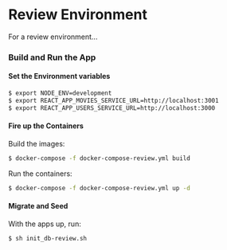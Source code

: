 # Review Environment

For a review environment...

### Build and Run the App

#### Set the Environment variables

```sh
$ export NODE_ENV=development
$ export REACT_APP_MOVIES_SERVICE_URL=http://localhost:3001
$ export REACT_APP_USERS_SERVICE_URL=http://localhost:3000
```

#### Fire up the Containers

Build the images:

```sh
$ docker-compose -f docker-compose-review.yml build
```

Run the containers:

```sh
$ docker-compose -f docker-compose-review.yml up -d
```

#### Migrate and Seed

With the apps up, run:

```sh
$ sh init_db-review.sh
```
